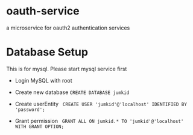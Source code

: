 # oauth-service
a microservice for oauth2 authentication services

# Database Setup 
This is for mysql. Please start mysql service first

- Login MySQL with root

- Create new database
``` CREATE DATABASE jumkid ```

- Create userEntity
``` CREATE USER 'jumkid'@'localhost' IDENTIFIED BY 'password';```

- Grant permission
``` GRANT ALL ON jumkid.* TO 'jumkid'@'localhost' WITH GRANT OPTION;```

